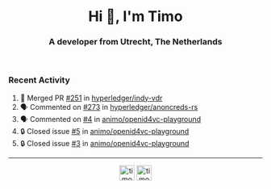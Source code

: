 <h1 align="center">Hi 👋, I'm Timo</h1>
<h3 align="center">A developer from Utrecht, The Netherlands</h3>
<br/>
<!-- https://github.com/rahuldkjain/github-profile-readme-generator --!>

<!--  <p align="left"><img src="https://github-readme-stats.vercel.app/api?username=timoglastra&show_icons=true&count_private=true&" alt="timoglastra" /></p> --!>

<!--
Github language stats
<p align="left"><img src="https://github-readme-stats.vercel.app/api/top-langs/?username=timoglastra&layout=compact" alt="timoglastra" /><p>
-->

<!-- Codestats language stats -->
<!-- <p align="left"><img src="https://codestats-readme.vercel.app/api/top-langs/?username=timoglastra&layout=compact&language_count=12" alt="timoglastra" /><p>    --!>
  
<h3>Recent Activity</h3>

<!--START_SECTION:activity-->
1. 🎉 Merged PR [#251](https://github.com/hyperledger/indy-vdr/pull/251) in [hyperledger/indy-vdr](https://github.com/hyperledger/indy-vdr)
2. 🗣 Commented on [#273](https://github.com/hyperledger/anoncreds-rs/pull/273#issuecomment-1890291096) in [hyperledger/anoncreds-rs](https://github.com/hyperledger/anoncreds-rs)
3. 🗣 Commented on [#4](https://github.com/animo/openid4vc-playground/issues/4#issuecomment-1889739491) in [animo/openid4vc-playground](https://github.com/animo/openid4vc-playground)
4. 🔒 Closed issue [#5](https://github.com/animo/openid4vc-playground/issues/5) in [animo/openid4vc-playground](https://github.com/animo/openid4vc-playground)
5. 🔒 Closed issue [#3](https://github.com/animo/openid4vc-playground/issues/3) in [animo/openid4vc-playground](https://github.com/animo/openid4vc-playground)
<!--END_SECTION:activity-->

---

<p align="center">
<a href="https://twitter.com/timoglastra" target="blank"><img align="center" src="https://cdn.jsdelivr.net/npm/simple-icons@3.0.1/icons/twitter.svg" alt="timoglastra" height="30" width="30" /></a>
<a href="https://linkedin.com/in/timoglastra" target="blank"><img align="center" src="https://cdn.jsdelivr.net/npm/simple-icons@3.0.1/icons/linkedin.svg" alt="timoglastra" height="30" width="30" /></a>
</p>



